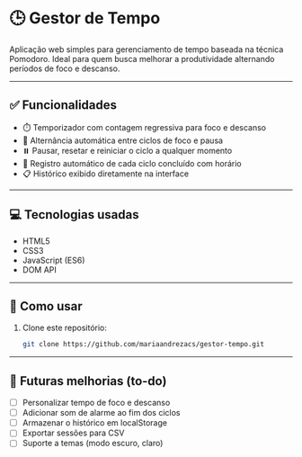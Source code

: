 # 🕒 Gestor de Tempo
Aplicação web simples para gerenciamento de tempo baseada na técnica Pomodoro. Ideal para quem busca melhorar a produtividade alternando períodos de foco e descanso.

---

## ✅ Funcionalidades

- ⏱️ Temporizador com contagem regressiva para foco e descanso
- 🔁 Alternância automática entre ciclos de foco e pausa
- ⏸️ Pausar, resetar e reiniciar o ciclo a qualquer momento
- 🧾 Registro automático de cada ciclo concluído com horário
- 📋 Histórico exibido diretamente na interface

---

## 💻 Tecnologias usadas

- HTML5
- CSS3
- JavaScript (ES6)
- DOM API

---

## 🚀 Como usar

1. Clone este repositório:
   ```bash
   git clone https://github.com/mariaandrezacs/gestor-tempo.git

---

## 📌 Futuras melhorias (to-do)
 - [ ] Personalizar tempo de foco e descanso
 - [ ] Adicionar som de alarme ao fim dos ciclos
 - [ ] Armazenar o histórico em localStorage
 - [ ] Exportar sessões para CSV
 - [ ] Suporte a temas (modo escuro, claro)

